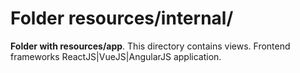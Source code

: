 # Folder resources/internal/

**Folder with resources/app**. This directory contains views. Frontend frameworks ReactJS|VueJS|AngularJS application.
